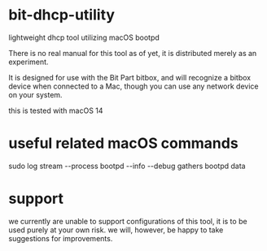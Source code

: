 # bit-dhcp-utility
lightweight dhcp tool utilizing macOS bootpd

There is no real manual for this tool as of yet, it is distributed merely as an experiment.

It is designed for use with the Bit Part bitbox, and will recognize a bitbox device when connected to a Mac, though you can use any network device on your system.

this is tested with macOS 14

# useful related macOS commands
sudo log stream --process bootpd --info --debug
gathers bootpd data 

# support
we currently are unable to support configurations of this tool, it is to be used purely at your own risk. we will, however, be happy to take suggestions for improvements. 
